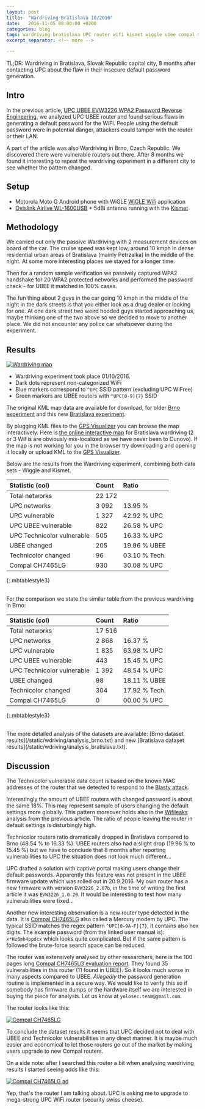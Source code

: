 ```yaml
---
layout: post
title:  "Wardriving Bratislava 10/2016"
date:   2016-11-05 08:00:00 +0200
categories: blog
tags: wardriving bratislava UPC router wifi kismet wiggle ubee compal mercury
excerpt_separator: <!-- more -->

---
```


TL;DR: Wardriving in Bratislava, Slovak Republic capital city, 8 months after contacting UPC about
 the flaw in their insecure default password generation.

<!-- more -->

## Intro

In the previous article, [UPC UBEE EVW3226 WPA2 Password Reverse Engineering], we analyzed UPC UBEE router and found serious
flaws in generating a default password for the WiFi.
People using the default password were in potential danger, attackers could tamper with the router or their LAN.

A part of the article was also Wardriving in Brno, Czech Republic. We discovered there were vulnerable routers
out there. After 8 months we found it interesting to repeat the wardriving experiment in a different city to see
whether the pattern changed.

## Setup

* Motorola Moto G Android phone with WiGLE [WiGLE Wifi](https://play.google.com/store/apps/details?id=net.wigle.wigleandroid) application
* [Ovislink Airlive WL-1600USB](https://www.cnet.com/products/ovislink-airlive-wl-1600usb-network-adapter/) + 5dBi antenna
running with the [Kismet](https://en.wikipedia.org/wiki/Kismet_(software))

## Methodology

We carried out only the passive Wardriving with 2 measurement devices on board of the car. The cruise speed was kept low,
 around 10 kmph in dense residential urban areas of Bratislava (mainly Petrzalka) in the middle of the night. At some more interesting
 places we stayed for a longer time.

Then for a random sample verification we passively captured WPA2 handshake for 20 WPA2
protected networks and performed the password check - for UBEE it matched in 100% cases.

The fun thing about 2 guys in the car going 10 kmph in the middle of the night in the dark streets is that you either look
as a drug dealer or looking for one. At one dark street two weird hooded guys started approaching us,
maybe thinking one of the two above so we decided to move to another place. We did not encounter any police car whatsoever
during the experiment.

## Results

[![Wardriving map](/static/wdriving/map_ba.png)](/static/wdriving/ba-live-map.html)

* Wardriving experiment took place 01/10/2016.
* Dark dots represent non-categorized WiFi
* Blue markers correspond to `^UPC` SSID pattern (excluding UPC WiFree)
* Green markers are UBEE routers with `^UPC[0-9]{7}` SSID

The original KML map data are available for download, for older
[Brno experiment](/static/wdriving/wdriving1.kml) and this new
[Bratislava experiment](/static/wdriving/wdriving2.kml).

By plugging KML files to the [GPS Visualizer](http://www.gpsvisualizer.com/) you can browse
the map interactively. Here is [the online interactive map](/static/wdriving/ba-live-map.html) for Bratislava
wardriving (2 or 3 WiFis are obviously mis-localized as we have never been to Cunovo). If the map is not working
for you in the browser try downloading and opening it locally or upload KML to the [GPS Visualizer](http://www.gpsvisualizer.com/).

Below are the results from the Wardriving experiment, combining both data sets - Wiggle and Kismet.

| Statistic (col)               | Count         | Ratio           |
| :---------------------------- | :------------ | :-------------- |
| Total networks                | 22 172        |                 |
| UPC networks                  | 3 092         | 13.95 %         |
| UPC vulnerable                | 1 327         | 42.92 % UPC     |
| UPC UBEE vulnerable           | 822           | 26.58 % UPC     |
| UPC Technicolor vulnerable    | 505           | 16.33 % UPC     |
| UBEE changed                  | 205           | 19.96 % UBEE    |
| Technicolor changed           | 96            | 03.10 % Tech.   |
| Compal CH7465LG               | 930           | 30.08 % UPC     |
{:.mbtablestyle3}

<br/>
For the comparison we state the similar table from the previous wardriving in Brno:

| Statistic (col)               | Count         | Ratio           |
| :---------------------------- | :------------ | :-------------- |
| Total networks                | 17 516        |                 |
| UPC networks                  | 2 868         | 16.37 %         |
| UPC vulnerable                | 1 835         | 63.98 % UPC     |
| UPC UBEE vulnerable           | 443           | 15.45 % UPC     |
| UPC Technicolor vulnerable    | 1 392         | 48.54 % UPC     |
| UBEE changed                  | 98            | 18.11 % UBEE    |
| Technicolor changed           | 304           | 17.92 % Tech.   |
| Compal CH7465LG               | 0             | 00.00 % UPC     |
{:.mbtablestyle3}

<br/>
The more detailed analysis of the datasets are available:
[Brno dataset results](/static/wdriving/analysis_brno.txt) and new
[Bratislava dataset results](/static/wdriving/analysis_bratislava.txt).

## Discussion

The Technicolor vulnerable data count is based on the known MAC addresses of the
router that we detected to respond to the [Blasty attack](https://haxx.in/upc-wifi/).

Interestingly the amount of UBEE routers with changed password is about the same 18%. This may represent
sample of users changing the default settings more globally. This pattern moreover holds also in the
[Wifileaks] analysis from the previous article. The ratio of people leaving the router in default settings
is disturbingly high.

Technicolor routers ratio dramatically dropped in Bratislava compared to Brno (48.54 % to 16.33 %).
UBEE routers also had a slight drop (19.96 % to 15.45 %) but we have to conclude that 8 months after
reporting vulnerabilities to UPC the situation does not look much different...

UPC drafted a solution with captive portal making users change their default passwords. Apparently this
feature was not present in the UBEE firmware update which was rolled out in 20.9.2016. My own router
has a new firmware with version `EVW3226_2.07b`, in the time of writing the first article it was `EVW3226_1.0.20`.
It would be interesting to test how many vulnerabilities were fixed...

Another new interesting observation is a new router type detected in the data. It is
[Compal CH7465LG](https://www.upc.cz/pdf/manualy_inet/15258_UPC_Mercury_modem_uzivatelsky_manual_v5.pdf)
also called a Mercury modem by UPC. The typical SSID matches the regex pattern `^UPC[0-9A-F]{7}`, it
contains also hex digits. The example password (from the linked user manual is): `x*Hz6mh4ppdcx`
which looks quite complicated. But if the same pattern is followed the brute-force search space can be
reduced.

The router was extensively analysed by other researchers, here is the 100 pages long [Compal CH7465LG evaluation report].
They found 35 vulnerabilities in this router (11 found in UBEE). So it looks much worse in many aspects compared to UBEE.
 _Allegedly_ the password generation routine is implemented in a secure way. We would like to verify this so if somebody has
firmware dumps or the hardware itself we are interested in buying the piece for analysis. Let us know at `yolosec.team@gmail.com`.

The router looks like this:

[![Compal CH7465LG](/static/wdriving/compal.png)](/static/wdriving/compal.png)

To conclude the dataset results it seems that UPC decided not to deal with UBEE and Technicolor vulnerabilities in
any direct manner. It is maybe much easier and economical to let those routers go out of the market
by making users upgrade to new Compal routers.

On a side note: after I searched this router a bit when analysing wardriving results I started seeing adds like this:

[![Compal CH7465LG ad](/static/wdriving/compal_ad.png)](/static/wdriving/compal_ad.png)

Yep, that's the router I am talking about. UPC is asking me to upgrade to mega-strong UPC WiFi router (security swiss cheese).

[UPC UBEE EVW3226 WPA2 Password Reverse Engineering]: https://deadcode.me/blog/2016/07/01/UPC-UBEE-EVW3226-WPA2-Reversing.html
[Wifileaks]: https://deadcode.me/blog/2016/07/01/UPC-UBEE-EVW3226-WPA2-Reversing.html#wifileaks
[Compal CH7465LG evaluation report]: http://www.search-lab.hu/media/Compal_CH7465LG_Evaluation_Report_1.1.pdf

